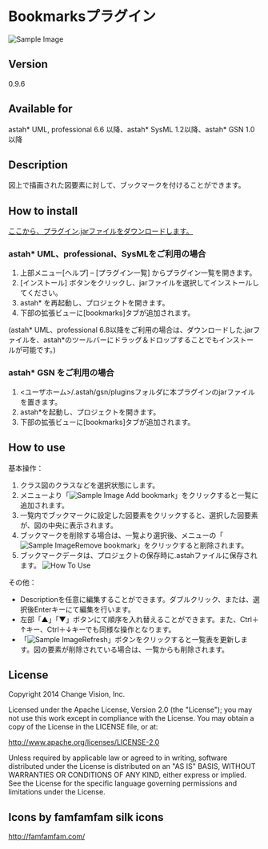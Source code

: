 Bookmarksプラグイン
===============================
![Sample Image](https://github.com/kenkenji/astah-bookmarks-plugin/raw/master/doc/screenshots/Astah_Bookmark_Plugin_jp.png)

Version
----------------
0.9.6

Available for
----------------
astah* UML, professional 6.6 以降、astah* SysML 1.2以降、astah* GSN 1.0以降

Description
----------------
図上で描画された図要素に対して、ブックマークを付けることができます。

How to install
----------------
[ここから、プラグイン.jarファイルをダウンロードします。](http://astah.change-vision.com/plugins/bookmarks/0.9.6.html)

### astah* UML、professional、SysMLをご利用の場合
1. 上部メニュー[ヘルプ] – [プラグイン一覧] からプラグイン一覧を開きます。
2. [インストール] ボタンをクリックし、jarファイルを選択してインストールしてください。
3. astah* を再起動し、プロジェクトを開きます。
4. 下部の拡張ビューに[bookmarks]タブが追加されます。

(astah* UML、professional 6.8以降をご利用の場合は、ダウンロードした.jarファイルを、astah*のツールバーにドラッグ＆ドロップすることでもインストールが可能です。)

### astah* GSN をご利用の場合
1. <ユーザホーム>/.astah/gsn/pluginsフォルダに本プラグインのjarファイルを置きます。
2. astah*を起動し、プロジェクトを開きます。
3. 下部の拡張ビューに[bookmarks]タブが追加されます。

How to use
----------------
基本操作：

1. クラス図のクラスなどを選択状態にします。
2. メニューより「![Sample Image](https://github.com/kenkenji/astah-bookmarks-plugin/raw/master/doc/screenshots/tag_blue_add.png)
Add bookmark」をクリックすると一覧に追加されます。
3. 一覧内でブックマークに設定した図要素をクリックすると、選択した図要素が、図の中央に表示されます。
4. ブックマークを削除する場合は、一覧より選択後、メニューの「![Sample Image](https://github.com/kenkenji/astah-bookmarks-plugin/raw/master/doc/screenshots/tag_blue_delete.png)Remove bookmark」をクリックすると削除されます。
5. ブックマークデータは、プロジェクトの保存時に.astahファイルに保存されます。
![How To Use](https://github.com/kenkenji/astah-bookmarks-plugin/raw/master/doc/screenshots/HowToUse.png)

その他：
* Descriptionを任意に編集することができます。ダブルクリック、または、選択後Enterキーにて編集を行います。
* 左部「▲」「▼」ボタンにて順序を入れ替えることができます。また、Ctrl＋↑キー、Ctrl＋↓キーでも同様な操作となります。
* 「![Sample Image](https://github.com/kenkenji/astah-bookmarks-plugin/raw/master/doc/screenshots/table_refresh.png)Refresh」ボタンをクリックすると一覧表を更新します。図の要素が削除されている場合は、一覧からも削除されます。

License
---------------
Copyright 2014 Change Vision, Inc.

Licensed under the Apache License, Version 2.0 (the "License");
you may not use this work except in compliance with the License.
You may obtain a copy of the License in the LICENSE file, or at:

   <http://www.apache.org/licenses/LICENSE-2.0>

Unless required by applicable law or agreed to in writing, software
distributed under the License is distributed on an "AS IS" BASIS,
WITHOUT WARRANTIES OR CONDITIONS OF ANY KIND, either express or implied.
See the License for the specific language governing permissions and
limitations under the License.

Icons by famfamfam silk icons 
----------------
<http://famfamfam.com/>
